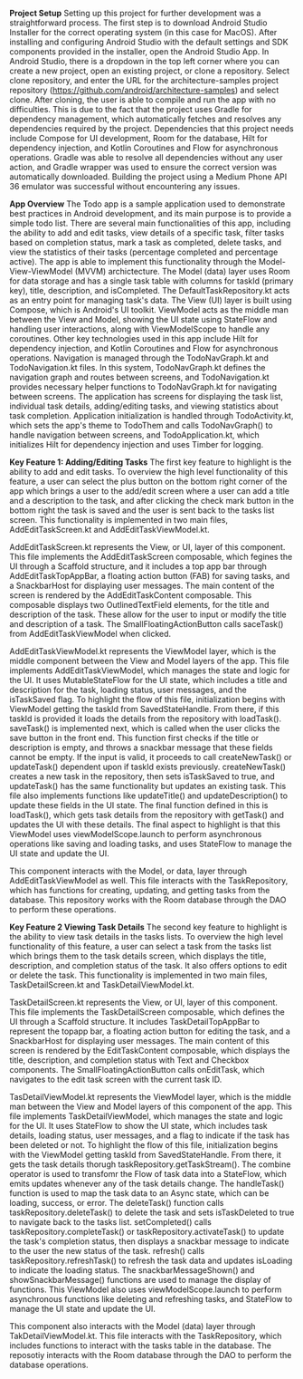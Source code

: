 **Project Setup**
Setting up this project for further development was a straightforward process. The first step is to download Android Studio Installer for the correct operating system (in this case for MacOS). After installing and configuring Android Studio with the default settings and SDK components provided in the installer, open the Android Studio App. In Android Studio, there is a dropdown in the top left corner where you can create a new project, open an existing project, or clone a repository. Select clone repository, and enter the URL for the architecture-samples project repository (https://github.com/android/architecture-samples) and select clone. After cloning, the user is able to compile and run the app with no difficulties. This is due to the fact that the project uses Gradle for dependency management, which automatically fetches and resolves any dependencies required by the project. Dependencies that this project needs include Compose for UI development, Room for the database, Hilt for dependency injection, and Kotlin Coroutines and Flow for asynchronous operations. Gradle was able to resolve all dependencies without any user action, and Gradle wrapper was used to ensure the correct version was automatically downloaded. Building the project using a Medium Phone API 36 emulator was successful without encountering any issues. 

**App Overview**
The Todo app is a sample application used to demonstrate best practices in Android development, and its main purpose is to provide a simple todo list. There are several main functionalities of this app, including the ability to add and edit tasks, view details of a specific task, filter tasks based on completion status, mark a task as completed, delete tasks, and view the statistics of their tasks (percentage completed and percentage active). The app is able to implement this functionality through the Model-View-ViewModel (MVVM) archictecture. The Model (data) layer uses Room for data storage and has a single task table with columns for taskId (primary key), title, description, and isCompleted. The DefaultTaskRepository.kt acts as an entry point for managing task's data. The View (UI) layer is built using Compose, which is Android's UI toolkit. ViewModel acts as the middle man between the View and Model, showing the UI state using StateFlow and handling user interactions, along with ViewModelScope to handle any coroutines. Other key technologies used in this app include Hilt for dependency injection, and Kotlin Coroutines and Flow for asynchronous operations. Navigation is managed through the TodoNavGraph.kt and TodoNavigation.kt files. In this system, TodoNavGraph.kt defines the navigation graph and routes between screens, and TodoNavigation.kt provides necessary helper functions to TodoNavGraph.kt for navigating between screens. The application has screens for displaying the task list, individual task details, adding/editing tasks, and viewing statistics about task completion. Application initialization is handled through TodoActivity.kt, which sets the app's theme to TodoThem and calls TodoNavGraph() to handle navigation between screens, and TodoApplication.kt, which initializes Hilt for dependency injection and uses Timber for logging. 

**Key Feature 1: Adding/Editing Tasks**
The first key feature to highlight is the ability to add and edit tasks. To overview the high level functionality of this feature, a user can select the plus button on the bottom right corner of the app which brings a user to the add/edit screen where a user can add a title and a description to the task, and after clicking the check mark button in the bottom right the task is saved and the user is sent back to the tasks list screen. This functionality is implemented in two main files, AddEditTaskScreen.kt and AddEditTaskViewModel.kt. 

AddEditTaskScreen.kt represents the View, or UI, layer of this component. This file implements the AddEditTaskScreen composable, which fegines the UI through a Scaffold structure, and it includes a top app bar through AddEditTaskTopAppBar, a floating action button (FAB) for saving tasks, and a SnackbarHost for displaying user messages. The main content of the screen is rendered by the AddEditTaskContent composable. This composable displays two OutlinedTextField elements, for the title and description of the task. These allow for the user to input or modify the title and description of a task. The SmallFloatingActionButton calls saceTask() from AddEditTaskViewModel when clicked. 

AddEditTaskViewModel.kt represents the ViewModel layer, which is the middle component between the View and Model layers of the app. This file implements AddEditTaskViewModel, which manages the state and logic for the UI. It uses MutableStateFlow for the UI state, which includes a title and description for the task, loading status, user messages, and the isTaskSaved flag. To highlight the flow of this file, initialization begins with ViewModel getting the taskId from SavedStateHandle. From there, if this taskId is provided it loads the details from the repository with loadTask(). saveTask() is implemented next, which is called when the user clicks the save button in the front end. This function first checks if the title or description is empty, and throws a snackbar message that these fields cannot be empty. If the input is valid, it proceeds to call createNewTask() or updateTask() dependent upon if taskId exists previously. createNewTask() creates a new task in the repository, then sets isTaskSaved to true, and updateTask() has the same functionality but updates an existing task. This file also implements functions like updateTitle() and updateDescription() to update these fields in the UI state. The final function defined in this is loadTask(), which gets task details from the repository with getTask() and updates the UI with these details. The final aspect to highlight is that this ViewModel uses viewModelScope.launch to perform asynchronous operations like saving and loading tasks, and uses StateFlow to manage the UI state and update the UI.

This component interacts with the Model, or data, layer through AddEditTaskViewModel as well. This file interacts with the TaskRepository, which has functions for creating, updating, and getting tasks from the database. This repository works with the Room database through the DAO to perform these operations.

**Key Feature 2 Viewing Task Details**
The second key feature to highlight is the ability to view task details in the tasks lists. To overview the high level functionality of this feature, a user can  select a task from the tasks list which brings them to the task details screen, which displays the title, description, and completion status of the task. It also offers options to edit or delete the task. This functionality is implemented in two main files, TaskDetailScreen.kt and TaskDetailViewModel.kt.

TaskDetailScreen.kt represents the View, or UI, layer of this component. This file implements the TaskDetailScreen composable, which defines the UI through a Scaffold structure. It includes TaskDetailTopAppBar to represent the topapp bar, a floating action button for editing the task, and a SnackbarHost for displaying user messages. The main content of this screen is rendered by the EditTaskContent composable, which displays the title, description, and completion status with Text and Checkbox components. The SmallFloatingActionButton calls onEditTask, which navigates to the edit task screen with the current task ID. 

TasDetailViewModel.kt represents the ViewModel layer, which is the middle man between the View and Model layers of this component of the app. This file implements TaskDetailViewModel, which manages the state and logic for the UI. It uses StateFlow to show the UI state, which includes task details, loading status, user messages, and a flag to indicate if the task has been deleted or not. To highlight the flow of this file, initialization begins with the ViewModel getting taskId from SavedStateHandle. From there, it gets the task details thorugh taskRepository.getTaskStream(). The combine operator is used to transfomr the Flow of task data into a StateFlow, which emits updates whenever any of the task details change. The handleTask() function is used to map the task data to an Async state, which can be loading, success, or error. The deleteTask() function calls taskRepository.deleteTask() to delete the task and sets isTaskDeleted to true to navigate back to the tasks list. setCompleted() calls taskRepository.completeTask() or taskRepository.activateTask() to update the task's completion status, then displays a snackbar message to indicate to the user the new status of the task. refresh() calls taskRepository.refreshTask() to refresh the task data and updates isLoading to indicate the loading status. The snackbarMessageShown() and showSnackbarMessage() functions are used to manage the display of functions. This ViewModel also uses viewModelScope.launch to perform asynchronous functions like deleting and refreshing tasks, and StateFlow to manage the UI state and update the UI.

This component also interacts with the Model (data) layer through TakDetailViewModel.kt. This file interacts with the TaskRepository, which includes functions to interact with the tasks table in the database. The reposotiy interacts with the Room database through the DAO to perform the database operations. 